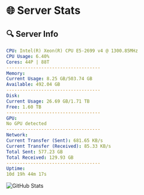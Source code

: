 # 🌐 Server Stats
## 🔍 Server Info
```yaml
CPU: Intel(R) Xeon(R) CPU E5-2699 v4 @ 1300.85MHz
CPU Usage: 6.40%
Cores: 44P | 88T
-----------------------------------
Memory:
Current Usage: 8.25 GB/503.74 GB
Available: 492.04 GB
-----------------------------------
Disk:
Current Usage: 26.69 GB/1.71 TB
Free: 1.60 TB
-----------------------------------
GPU:
No GPU detected
-----------------------------------
Network:
Current Transfer (Sent): 681.65 KB/s
Current Transfer (Received): 85.33 KB/s
Total Sent: 577.23 GB
Total Received: 129.93 GB
-----------------------------------
Uptime:
10d 19h 44m 17s
```
![GitHub Stats](https://img.shields.io/badge/Updated-2025-04-30_12:53:05-blue)